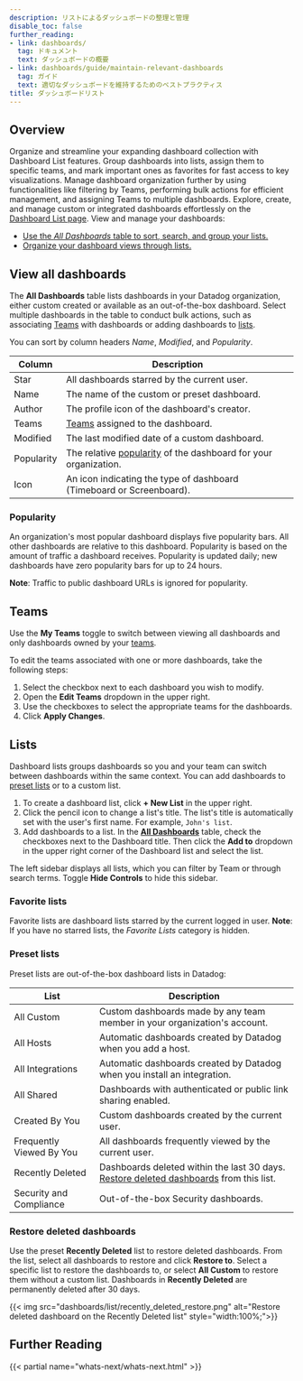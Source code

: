 ```yaml
---
description: リストによるダッシュボードの整理と管理
disable_toc: false
further_reading:
- link: dashboards/
  tag: ドキュメント
  text: ダッシュボードの概要
- link: dashboards/guide/maintain-relevant-dashboards
  tag: ガイド
  text: 適切なダッシュボードを維持するためのベストプラクティス
title: ダッシュボードリスト
---
```


## Overview

Organize and streamline your expanding dashboard collection with Dashboard List features. Group dashboards into lists, assign them to specific teams, and mark important ones as favorites for fast access to key visualizations. Manage dashboard organization further by using functionalities like filtering by Teams, performing bulk actions for efficient management, and assigning Teams to multiple dashboards. Explore, create, and manage custom or integrated dashboards effortlessly on the [Dashboard List page][1].
View and manage your dashboards:
- [Use the *All Dashboards* table to sort, search, and group your lists.](#view-all-dashboards)
- [Organize your dashboard views through lists.](#lists)

## View all dashboards

The **All Dashboards** table lists dashboards in your Datadog organization, either custom created or available as an out-of-the-box dashboard. Select multiple dashboards in the table to conduct bulk actions, such as associating [Teams](#teams) with dashboards or adding dashboards to [lists](#lists).

You can sort by column headers *Name*, *Modified*, and *Popularity*.

| Column     | Description                                                                              |
|------------|------------------------------------------------------------------------------------------|
| Star       | All dashboards starred by the current user.                                              |
| Name       | The name of the custom or preset dashboard.                                              |
| Author     | The profile icon of the dashboard's creator.                                             |
| Teams      | [Teams][2] assigned to the dashboard.                                                    |
| Modified   | The last modified date of a custom dashboard.                                            |
| Popularity | The relative [popularity](#popularity) of the dashboard for your organization.           |
| Icon       | An icon indicating the type of dashboard (Timeboard or Screenboard).                     |


### Popularity

An organization's most popular dashboard displays five popularity bars. All other dashboards are relative to this dashboard. Popularity is based on the amount of traffic a dashboard receives. Popularity is updated daily; new dashboards have zero popularity bars for up to 24 hours.

**Note**: Traffic to public dashboard URLs is ignored for popularity.

## Teams

Use the **My Teams** toggle to switch between viewing all dashboards and only dashboards owned by your [teams][2].

To edit the teams associated with one or more dashboards, take the following steps:
1. Select the checkbox next to each dashboard you wish to modify.
1. Open the **Edit Teams** dropdown in the upper right.
1. Use the checkboxes to select the appropriate teams for the dashboards.
1. Click **Apply Changes**.

## Lists

Dashboard lists groups dashboards so you and your team can switch between dashboards within the same context. You can add dashboards to [preset lists](#preset-lists) or to a custom list.

1. To create a dashboard list, click **+ New List** in the upper right.
1. Click the pencil icon to change a list's title. The list's title is automatically set with the user's first name. For example, `John's list`. 
1. Add dashboards to a list. In the **[All Dashboards](#view-all-dashboards)** table, check the checkboxes next to the Dashboard title. Then click the **Add to** dropdown in the upper right corner of the Dashboard list and select the list.

The left sidebar displays all lists, which you can filter by Team or through search terms. Toggle **Hide Controls** to hide this sidebar.

### Favorite lists

Favorite lists are dashboard lists starred by the current logged in user. **Note**: If you have no starred lists, the *Favorite Lists* category is hidden.

### Preset lists

Preset lists are out-of-the-box dashboard lists in Datadog:

| List                     | Description                                                               |
|--------------------------|---------------------------------------------------------------------------|
| All Custom               | Custom dashboards made by any team member in your organization's account. |
| All Hosts                | Automatic dashboards created by Datadog when you add a host.              |
| All Integrations         | Automatic dashboards created by Datadog when you install an integration.  |
| All Shared               | Dashboards with authenticated or public link sharing enabled.             |
| Created By You           | Custom dashboards created by the current user.                            |
| Frequently Viewed By You | All dashboards frequently viewed by the current user.                     |
| Recently Deleted         | Dashboards deleted within the last 30 days. [Restore deleted dashboards](#restore-deleted-dashboards) from this list.|
| Security and Compliance  | Out-of-the-box Security dashboards.                                       |

### Restore deleted dashboards

Use the preset **Recently Deleted** list to restore deleted dashboards. From the list, select all dashboards to restore and click **Restore to**. Select a specific list to restore the dashboards to, or select **All Custom** to restore them without a custom list. Dashboards in **Recently Deleted** are permanently deleted after 30 days.

{{< img src="dashboards/list/recently_deleted_restore.png" alt="Restore deleted dashboard on the Recently Deleted list" style="width:100%;">}}

## Further Reading

{{< partial name="whats-next/whats-next.html" >}}

[1]: https://app.datadoghq.com/dashboard/lists
[2]: /ja/account_management/teams/